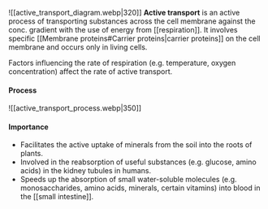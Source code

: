 ![[active_transport_diagram.webp|320]]
**Active transport** is an active process of transporting substances across the cell membrane against the conc. gradient with the use of energy from [[respiration]]. It involves specific [[Membrane proteins#Carrier proteins|carrier proteins]] on the cell membrane and occurs only in living cells.

Factors influencing the rate of respiration (e.g. temperature, oxygen concentration) affect the rate of active transport.

#### Process
![[active_transport_process.webp|350]]

#### Importance
- Facilitates the active uptake of minerals from the soil into the roots of plants.
- Involved in the reabsorption of useful substances (e.g. glucose, amino acids) in the kidney tubules in humans.
- Speeds up the absorption of small water-soluble molecules (e.g. monosaccharides, amino acids, minerals, certain vitamins) into blood in the [[small intestine]].

